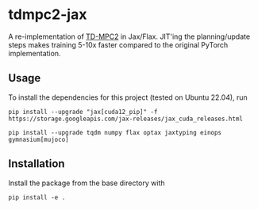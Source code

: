 # tdmpc2-jax

A re-implementation of [TD-MPC2](https://www.tdmpc2.com/) in Jax/Flax. JIT'ing the planning/update steps makes training 5-10x faster compared to the original PyTorch implementation.

## Usage

To install the dependencies for this project (tested on Ubuntu 22.04), run

```[bash]
pip install --upgrade "jax[cuda12_pip]" -f https://storage.googleapis.com/jax-releases/jax_cuda_releases.html

pip install --upgrade tqdm numpy flax optax jaxtyping einops gymnasium[mujoco]
```

## Installation

Install the package from the base directory with

```[bash]
pip install -e .
```
